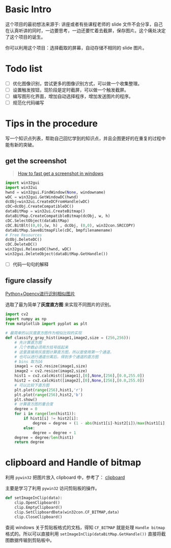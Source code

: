 # Basic Intro

这个项目的最初想法来源于: 讲座或者有些课程老师的 slide 文件不会分享，自己在认真听讲的同时，一边要思考，一边还要忙着去截屏，保存图片。这个痛处决定了这个项目的诞生。

你可以利用这个项目：选择截取的屏幕，自动存储不相同的 slide 图片。

# Todo list

- [ ] 优化图像识别，尝试更多的图像识别方式，可以做一个收集整理。
- [ ] 设置触发按钮，现阶段是定时截屏，可以做一个触发截屏。
- [ ] 编写图形化界面，增加自动选择程序，增加发送图片的程序。
- [ ] 规范化代码编写

# Tips in the procedure

写一个知识点列表，帮助自己回忆学到的知识点，并且企图更好的在重复的过程中能有新的突破。

## get the screenshot

> [How to fast get a screenshot in windows](https://stackoverflow.com/questions/3586046/fastest-way-to-take-a-screenshot-with-python-on-windows) 

```python
import win32gui
import win32ui 
hwnd = win32gui.FindWindow(None, windowname)
wDC = win32gui.GetWindowDC(hwnd)
dcObj=win32ui.CreateDCFromHandle(wDC)
cDC=dcObj.CreateCompatibleDC()
dataBitMap = win32ui.CreateBitmap()
dataBitMap.CreateCompatibleBitmap(dcObj, w, h)
cDC.SelectObject(dataBitMap)
cDC.BitBlt((0,0),(w, h) , dcObj, (0,0), win32con.SRCCOPY)
dataBitMap.SaveBitmapFile(cDC, bmpfilenamename)
# Free Resources
dcObj.DeleteDC()
cDC.DeleteDC()
win32gui.ReleaseDC(hwnd, wDC)
win32gui.DeleteObject(dataBitMap.GetHandle())
```
- [ ] 代码一句句的解释

## figure classify 
 
[Python+Opencv进行识别相似图片](https://blog.csdn.net/feimengjuan/article/details/51279629) 

选取了最为简单了**灰度直方图** 来实现不同图片的识别。

```python
import cv2
import numpy as np
from matplotlib import pyplot as plt
 
# 最简单的以灰度直方图作为相似比较的实现
def classify_gray_hist(image1,image2,size = (256,256)):
    # 先计算直方图
    # 几个参数必须用方括号括起来
    # 这里直接用灰度图计算直方图，所以是使用第一个通道，
    # 也可以进行通道分离后，得到多个通道的直方图
    # bins 取为16
    image1 = cv2.resize(image1,size)
    image2 = cv2.resize(image2,size)
    hist1 = cv2.calcHist([image1],[0],None,[256],[0.0,255.0])
    hist2 = cv2.calcHist([image2],[0],None,[256],[0.0,255.0])
    # 可以比较下直方图
    plt.plot(range(256),hist1,'r')
    plt.plot(range(256),hist2,'b')
    plt.show()
    # 计算直方图的重合度
    degree = 0
    for i in range(len(hist1)):
        if hist1[i] != hist2[i]:
            degree = degree + (1 - abs(hist1[i]-hist2[i])/max(hist1[i],hist2[i]))
        else:
            degree = degree + 1
    degree = degree/len(hist1)
    return degree
```

# clipboard and Handle of bitmap

利用 `pywin32` 把图片放入 clipboard 中，参考了：
[clipboard](https://blog.csdn.net/tcjiaan/article/details/8712276) 

主要是学习了利用 `pywin32` 访问剪贴板的操作。
```python
def setImageInClip(data):
    clip.OpenClipboard()
    clip.EmptyClipboard()
    clip.SetClipboardData(win32con.CF_BITMAP,data)
    clip.CloseClipboard()
```

查阅 windows 关于剪贴板格式的文档，得知 `CF_BITMAP` 就是处理 `Handle bitmap` 格式的。所以可以直接利用 `setImageInClip(dataBitMap.GetHandle())` 直接将截图数据传输到剪贴板中。 
